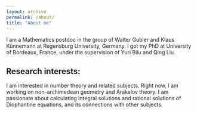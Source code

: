 ```yaml
---
layout: archive
permalink: /about/
title: "About me"
---
```


I am a Mathematics postdoc in the group of Walter Gubler and Klaus Künnemann at Regensburg University, Germany. I got my PhD at University of Bordeaux, France, under the supervision of Yuri Bilu and Qing Liu.

## Research interests:

I am interested in number theory and related subjects. Right now, I am working on non-archimedean geometry and Arakelov theory. 
I am passionate about calculating integral solutions and rational solutions of Diophantine equations, and its connections with other subjects.
